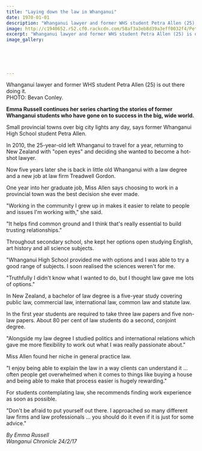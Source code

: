 ```yaml
---
title: "Laying down the law in Whanganui"
date: 1970-01-01
description: "Whanganui lawyer and former WHS student Petra Allen (25) is out there doing it..."
image: http://c1940652.r52.cf0.rackcdn.com/58af3a3eb8d39a3eff0032f4/Petra-Allen-ex-now-lawyer-chron-24-Feb-2017.jpg
excerpt: "Whanganui lawyer and former WHS student Petra Allen (25) is out there doing it."
image_gallery:
    
    
    
    
    
---
```


<p><span>Whanganui lawyer and former WHS student Petra Allen (25) is out there doing it.<br />PHOTO: Bevan Conley.</span></p>
<p><strong>Emma Russell continues her series charting the stories of former Whanganui students who have gone on to success in the big, wide world.</strong></p>
<p>Small provincial towns over big city lights any day, says former Whanganui High School student Petra Allen.</p>
<p>In 2010, the 25-year-old left Whanganui to travel for a year, returning to New Zealand with "open eyes" and deciding she wanted to become a hot-shot lawyer.</p>
<p>Now five years later she is back in little old Whanganui with a law degree and a new job at law firm Treadwell Gordon.</p>
<p>One year into her graduate job, Miss Allen says choosing to work in a provincial town was the best decision she ever made.</p>
<p>"Working in the community I grew up in makes it easier to relate to people and issues I'm working with," she said.</p>
<p>"It helps find common ground and I think that's really essential to build trusting relationships."</p>
<p>Throughout secondary school, she kept her options open studying English, art history and all science subjects.</p>
<p>"Whanganui High School provided me with options and I was able to try a good range of subjects. I soon realised the sciences weren't for me.</p>
<p>"Truthfully I didn't know what I wanted to do, but I thought law gave me lots of options."</p>
<p>In New Zealand, a bachelor of law degree is a five-year study covering public law, commercial law, international law, common law and statute law.</p>
<p>In the first year students are required to take three law papers and five non-law papers. About 80 per cent of law students do a second, conjoint degree.</p>
<p>"Alongside my law degree I studied politics and international relations which gave me more flexibility to work out what I was really passionate about."</p>
<p>Miss Allen found her niche in general practice law.</p>
<p>"I enjoy being able to explain the law in a way clients can understand it ... often people get overwhelmed when it comes to things like buying a house and being able to make that process easier is hugely rewarding."</p>
<p>For students contemplating law, she recommends finding work experience as soon as possible.</p>
<p>"Don't be afraid to put yourself out there. I approached so many different law firms and law professionals ... you should do it even if it is just for some advice."</p>
<p class="clear syndicator"><em>By Emma Russell<br /></em><em>Wanganui Chronicle 24/2/17&nbsp;</em></p>

